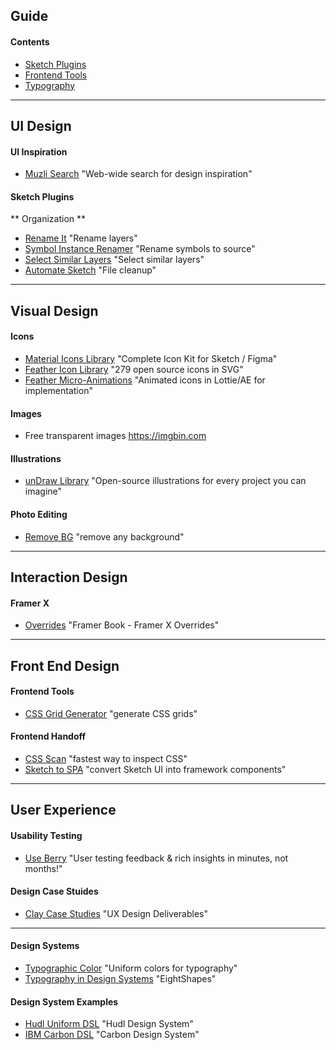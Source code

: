 
## Guide


#### Contents
- [Sketch Plugins](#Sketch-Plugins)
- [Frontend Tools](#Frontend-Tools)
- [Typography](#Typography)

---

## UI Design

#### UI Inspiration
- [Muzli Search](https://search.muz.li/?utm_source=product_hunt&utm_medium=referral&utm_campaign=muzli_search&ref=producthunt) "Web-wide search for design inspiration"

#### Sketch Plugins
** Organization **
- [Rename It](https://rodi01.github.io/RenameIt/) "Rename layers"
- [Symbol Instance Renamer](https://github.com/sonburn/symbol-instance-renamer) "Rename symbols to source"
- [Select Similar Layers](https://github.com/wonderbit/sketch-select-similar-layers) "Select similar layers"
- [Automate Sketch](https://github.com/Ashung/Automate-Sketch) "File cleanup"

---

## Visual Design

#### Icons
- [Material Icons Library](https://icons.pixsellz.io) "Complete Icon Kit for Sketch / Figma"
- [Feather Icon Library](https://feathericons.com) "279 open source icons in SVG"
- [Feather Micro-Animations](https://useanimations.com/?ref=producthunt#explore) "Animated icons in Lottie/AE for implementation"

#### Images
- Free transparent images https://imgbin.com

#### Illustrations
- [unDraw Library](https://undraw.co/illustrations) "Open-source illustrations for every project you can imagine"

#### Photo Editing
- [Remove BG](https://www.producthunt.com/posts/remove-bg-for-desktop) "remove any background"

---

## Interaction Design

#### Framer X
- [Overrides](https://framerbook.com/x/overrides/) "Framer Book - Framer X Overrides"

---

## Front End Design

#### Frontend Tools
- [CSS Grid Generator](https://cssgrid-generator.netlify.com/?ref=producthunt) "generate CSS grids"

#### Frontend Handoff
- [CSS Scan](https://getcssscan.com/?ref=producthunt) "fastest way to inspect CSS"
- [Sketch to SPA](https://github.com/xlayers/xlayers) "convert Sketch UI into framework components"

---

## User Experience

#### Usability Testing
- [Use Berry](https://www.useberry.com) "User testing feedback & rich insights in minutes, not months!"

#### Design Case Stuides
- [Clay Case Studies](https://clay.global/news/ux-design-agency-deliverables/) "UX Design Deliverables"

---

#### Design Systems
- [Typographic Color](http://uniform.hudl.com/guidelines/colors/content/design/) "Uniform colors for typography"
- [Typography in Design Systems](https://medium.com/eightshapes-llc/typography-in-design-systems-6ed771432f1e) "EightShapes"

#### Design System Examples
- [Hudl Uniform DSL](http://uniform.hudl.com) "Hudl Design System"
- [IBM Carbon DSL](https://www.carbondesignsystem.com) "Carbon Design System"
